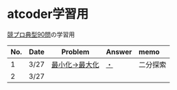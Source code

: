 # atcoder学習用

[競プロ典型90問](https://atcoder.jp/contests/typical90)の学習用

|No.|Date|Problem|Answer|memo|
|---|---|---|---|:--|
|1|3/27|[最小化→最大化](https://atcoder.jp/contests/typical90/tasks/typical90_a)|[・](typical90-1)|二分探索|
|2|3/27|||
